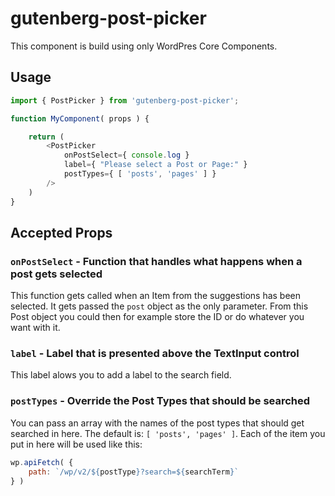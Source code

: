 # gutenberg-post-picker

This component is build using only WordPres Core Components.

## Usage

```js
import { PostPicker } from 'gutenberg-post-picker';

function MyComponent( props ) {

    return (
        <PostPicker
            onPostSelect={ console.log }
            label={ "Please select a Post or Page:" }
            postTypes={ [ 'posts', 'pages' ] }
        />
    )
}
```

## Accepted Props

### `onPostSelect` - Function that handles what happens when a post gets selected
This function gets called when an Item from the suggestions has been selected. It gets passed the `post` object as the only parameter. From this Post object you could then for example store the ID or do whatever you want with it.

### `label` - Label that is presented above the TextInput control
This label alows you to add a label to the search field. 

### `postTypes` - Override the Post Types that should be searched
You can pass an array with the names of the post types that should get searched in here. The default is: `[ 'posts', 'pages' ]`. Each of the item you put in here will be used like this: 
```js
wp.apiFetch( {
    path: `/wp/v2/${postType}?search=${searchTerm}`
} )
```